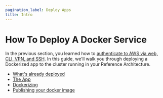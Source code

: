 ```yaml
---
pagination_label: Deploy Apps
title: Intro
---
```


# How To Deploy A Docker Service

In the previous section, you learned how to [authenticate to AWS via web, CLI, VPN, and SSH](../02-authenticate/01-intro.md). In
this guide, we'll walk you through deploying a Dockerized app to the cluster running in your Reference
Architecture.

- [What's already deployed](02-what-is-already-deployed.md)
- [The App](03-the-app.md)
- [Dockerizing](04-dockerizing.md)
- [Publishing your docker image](05-publish-docker-image.md)
